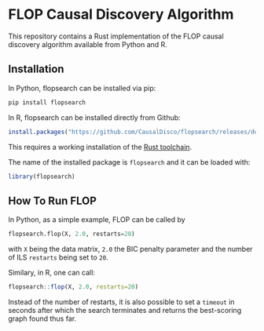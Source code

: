 # FLOP Causal Discovery Algorithm

This repository contains a Rust implementation of the FLOP causal discovery algorithm available from Python and R. 

## Installation
In Python, flopsearch can be installed via pip:

```bash
pip install flopsearch
```

In R, flopsearch can be installed directly from Github:

``` r
install.packages("https://github.com/CausalDisco/flopsearch/releases/download/v0.1.0/flopsearch.tar.gz")
```

This requires a working installation of the [Rust toolchain](https://rust-lang.org/tools/install/).

The name of the installed package is ```flopsearch``` and it can be loaded with:

``` r
library(flopsearch)
```

## How To Run FLOP
In Python, as a simple example, FLOP can be called by
``` py
flopsearch.flop(X, 2.0, restarts=20)
```
with ```X``` being the data matrix, ```2.0``` the BIC penalty parameter and the number of ILS ```restarts``` being set to ```20```.

Similary, in R, one can call:
``` r
flopsearch::flop(X, 2.0, restarts=20)
```

Instead of the number of restarts, it is also possible to set a ```timeout``` in seconds after which the search terminates and returns the best-scoring graph found thus far.

